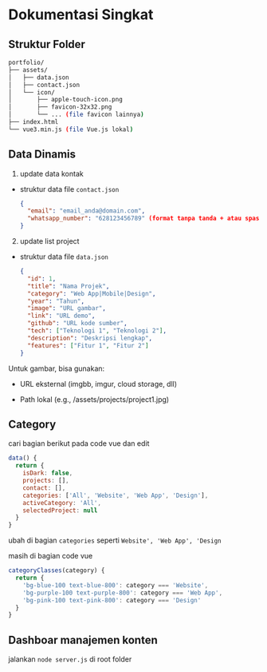 # Dokumentasi Singkat 

## Struktur Folder

```bash
portfolio/
├── assets/
│   ├── data.json
│   ├── contact.json
│   └── icon/
│       ├── apple-touch-icon.png
│       ├── favicon-32x32.png
│       └── ... (file favicon lainnya)
├── index.html
└── vue3.min.js (file Vue.js lokal)
```


## Data Dinamis

1. update data kontak
  - struktur data file `contact.json`
    ```json
    {
      "email": "email_anda@domain.com",
      "whatsapp_number": "628123456789" (format tanpa tanda + atau spasi)
    }
    ```  

2. update list project
  - struktur data file `data.json`
    ```json
    {
      "id": 1,
      "title": "Nama Projek",
      "category": "Web App|Mobile|Design",
      "year": "Tahun",
      "image": "URL gambar",
      "link": "URL demo",
      "github": "URL kode sumber",
      "tech": ["Teknologi 1", "Teknologi 2"],
      "description": "Deskripsi lengkap",
      "features": ["Fitur 1", "Fitur 2"]
    }
    ```  

  Untuk gambar, bisa gunakan:

  - URL eksternal (imgbb, imgur, cloud storage, dll)

  - Path lokal (e.g., /assets/projects/project1.jpg)


## Category

cari bagian berikut pada code vue dan edit
```js
data() {
  return {
    isDark: false,
    projects: [],
    contact: [],
    categories: ['All', 'Website', 'Web App', 'Design'],
    activeCategory: 'All',
    selectedProject: null
  }
}
```
ubah di bagian `categories` seperti `Website', 'Web App', 'Design` 


masih di bagian code vue
```js
categoryClasses(category) {
  return {
    'bg-blue-100 text-blue-800': category === 'Website',
    'bg-purple-100 text-purple-800': category === 'Web App',
    'bg-pink-100 text-pink-800': category === 'Design'
  }
}
```

## Dashboar manajemen konten

jalankan `node server.js` di root folder